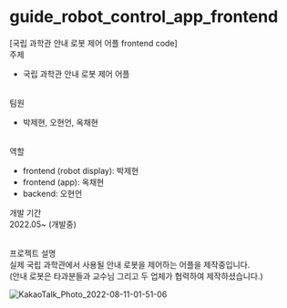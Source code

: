 # guide_robot_control_app_frontend
[국립 과학관 안내 로봇 제어 어플 frontend code]
<br>
주제<br>
- 국립 과학관 안내 로봇 제어 어플<br><br>

팀원<br>
- 박제현, 오현언, 옥채현<br><br>

역할<br>
- frontend (robot display): 박제현<br>
- frontend (app): 옥채현<br>
- backend: 오현언<br>

개발 기간 <br>
2022.05~ (개발중)<br><br>

프로젝트 설명<br>
실제 국립 과학관에서 사용될 안내 로봇을 제어하는 어플을 제작중입니다.<br>(안내 로봇은 타과분들과 교수님 그리고 두 업체가 협력하여 제작하셨습니다.)

![KakaoTalk_Photo_2022-08-11-01-51-06](https://user-images.githubusercontent.com/79138338/183969124-1f4814d7-5c3f-4141-b104-753fea3292ae.jpeg)
